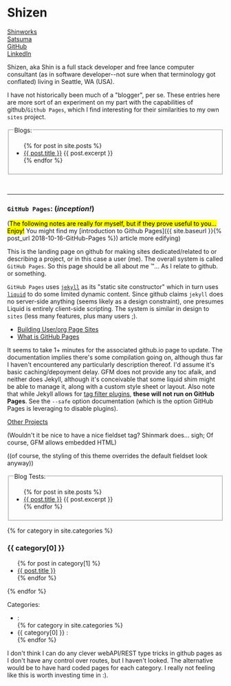 # Shizen

[Shinworks](https://www.shinworks.co "My 'professional'/D.B.A. website")   
[Satsuma](https://www.satsuma.me "My personal website")  
[GitHub](https://github.com/Shizen)  
[LinkedIn](https://www.linkedin.com/in/sean-simmons-3932549b "I don't use LinkedIn, really, but people seem to like it ;)")  

Shizen, aka Shin is a full stack developer and free lance computer consultant (as in software developer--not sure when that terminology got conflated) living in Seattle, WA (USA).

I have not historically been much of a "blogger", per se.  These entries here are more sort of an experiment on my part with the capabilities of github/`Github Pages`, which I find interesting for their similarities to my own `sites` project.

<fieldset class="blogs">
  <legend>Blogs:</legend>  
  <ul>
    {% for post in site.posts %}
      <li>
        <a href="{{ post.url }}">{{ post.title }}</a>
        {{ post.excerpt }}
      </li>
    {% endfor %}
  </ul>
</fieldset>

<p>&nbsp;</p> <!-- evil spacer trix -->

---

### `GitHub Pages`:  (*inception!*)

(<mark>The following notes are really for myself, but if they prove useful to you... Enjoy!</mark>  You might find my [introduction to Github Pages]({{ site.baseurl }}{% post_url 2018-10-16-GitHub-Pages %}) article more edifying)

This is the landing page on github for making sites dedicated/related to or describing a project, or in this case a user (me).  The overall system is called `GitHub Pages`.  So this page should be all about me :tm:... As I relate to github.  or something.

`GitHub Pages` uses [`jekyll`](https://github.com/jekyll/jekyll) as its "static site constructor" which in turn uses [`liquid`](https://shopify.github.io/liquid/basics/introduction/) to do some limited dynamic content.  Since github claims `jekyll` does no server-side anything (seems likely as a design constraint), one presumes Liquid is entirely client-side scripting.  The system is similar in design to `sites` (less many features, plus many users ;).

- [Building User/org Page Sites](https://help.github.com/articles/user-organization-and-project-pages/)
- [What is GitHub Pages](https://help.github.com/articles/what-is-github-pages/)

It seems to take 1+ minutes for the associated github.io page to update.  The documentation implies there's some compilation going on, although thus far I haven't encountered any particularly description thereof.  I'd assume it's basic caching/depoyment delay.  GFM does not provide any toc afaik, and neither does Jekyll, although it's conceivable that some liquid shim might be able to manage it, along with a custom style sheet or layout.  Also note that while Jekyll allows for [tag filter plugins](https://jekyllrb.com/docs/plugins/), **these will not run on GitHub Pages**.  See the `--safe` option documentation (which is the option GitHub Pages is leveraging to disable plugins).

[Other Projects](Another.md)

(Wouldn't it be nice to have a nice fieldset tag?  Shinmark does... sigh;  Of course, GFM allows embedded HTML)

((of course, the styling of this theme overrides the default fieldset look anyway))

<fieldset>
  <legend>Blog Tests:</legend>  
  <ul>
    {% for post in site.posts %}
      <li>
        <a href="{{ post.url }}">{{ post.title }}</a>
        {{ post.excerpt }}
      </li>
    {% endfor %}
  </ul>
</fieldset>

{% for category in site.categories %}
  <h3>{{ category[0] }}</h3>
  <ul>
    {% for post in category[1] %}
      <li><a href="{{ post.url }}">{{ post.title }}</a></li>
    {% endfor %}
  </ul>
{% endfor %}


Categories:  

<ul class="horizontal-list">
  <li>:</li>
{% for category in site.categories %}
  <li>{{ category[0] }} :</li>
{% endfor %}
</ul>

I don't think I can do any clever webAPI/REST type tricks in github pages as I don't have any control over routes, but I haven't looked.  The alternative would be to have hard coded pages for each category.  I really not feeling like this is worth investing time in :).
